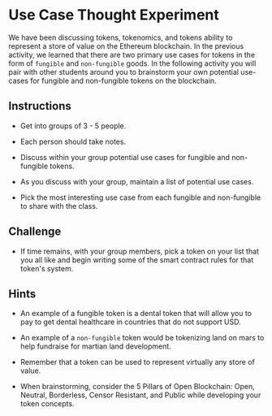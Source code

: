 # Use Case Thought Experiment

We have been discussing tokens, tokenomics, and tokens ability to represent a store of value on the Ethereum blockchain. In the previous activity, we learned that there are two primary use cases for tokens in the form of `fungible` and `non-fungible` goods. In the following activity you will pair with other students around you to brainstorm your own potential use-cases for fungible and non-fungible tokens on the blockchain.

## Instructions

* Get into groups of 3 - 5 people.

* Each person should take notes.

* Discuss within your group potential use cases for fungible and non-fungible tokens.

* As you discuss with your group, maintain a list of potential use cases.

* Pick the most interesting use case from each fungible and non-fungible to share with the class.

## Challenge

* If time remains, with your group members, pick a token on your list that you all like and begin writing some of the smart contract rules for that token's system.

## Hints

* An example of a fungible token is a dental token that will allow you to pay to get dental healthcare in countries that do not support USD.

* An example of a `non-fungible` token would be tokenizing land on mars to help fundraise for martian land development.

* Remember that a token can be used to represent virtually any store of value.

* When brainstorming, consider the 5 Pillars of Open Blockchain: Open, Neutral, Borderless, Censor Resistant, and Public while developing your token concepts.
